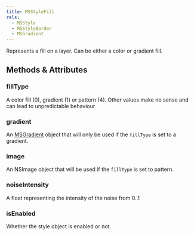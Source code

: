 ```yaml
---
title: MSStyleFill
rels:
  - MSStyle
  - MSStyleBorder
  - MSGradient
---
```




Represents a fill on a layer. Can be either a color or gradient fill.

## Methods & Attributes

### fillType

A color fill (0), gradient (1) or pattern (4). Other values make no sense and can lead to unpredictable behaviour

### gradient

An [MSGradient](/docs/MSGradient/) object that will only be used if the `fillType` is set to a gradient.

### image

An NSImage object that will be used if the `fillType` is set to pattern.

### noiseIntensity

A float representing the intensity of the noise from 0..1

### isEnabled

Whether the style object is enabled or not.

